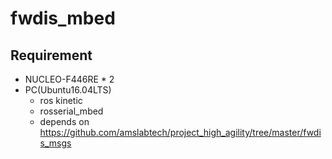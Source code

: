 # fwdis_mbed

## Requirement
- NUCLEO-F446RE * 2
- PC(Ubuntu16.04LTS)
  - ros kinetic
  - rosserial_mbed
  - depends on https://github.com/amslabtech/project_high_agility/tree/master/fwdis_msgs
